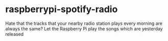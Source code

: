 # raspberrypi-spotify-radio
Hate that the tracks that your nearby radio station plays every morning are always the same? Let the Raspberry Pi play the songs which are yesterday released
